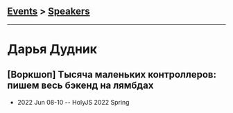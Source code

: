 ## [Events](../README.md) > [Speakers](../speakers.md)
---

# Дарья Дудник

## [Воркшоп] Тысяча маленьких контроллеров: пишем весь бэкенд на лямбдах
- 2022 Jun 08-10 -- HolyJS 2022 Spring    
